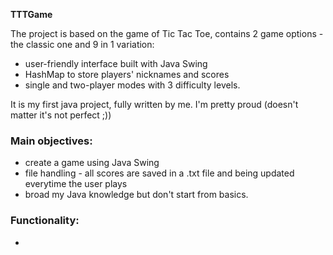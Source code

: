 **TTTGame**

The project is based on the game of Tic Tac Toe, contains 2 game options - the classic one and 9 in 1 variation:
- user-friendly interface built with Java Swing
- HashMap to store players' nicknames and scores
- single and two-player modes with 3 difficulty levels.

It is my first java project, fully written by me. I'm pretty proud (doesn't matter it's not perfect ;))

### Main objectives:
- create a game using Java Swing
- file handling - all scores are saved in a .txt file and being updated everytime the user plays
- broad my Java knowledge but don't start from basics.

### Functionality:
- 
